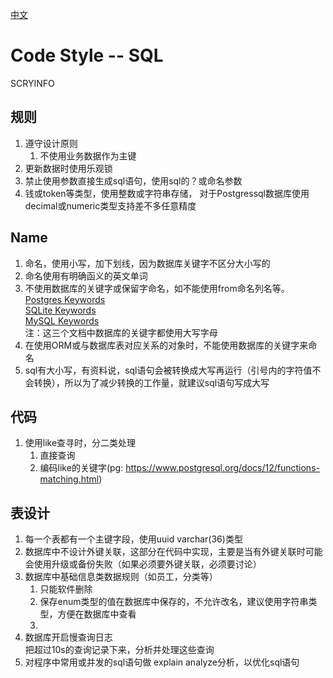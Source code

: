 [中文](./codestyle_sql-cn.md)  
# Code Style -- SQL
SCRYINFO
## 规则
1. 遵守设计原则
	1. 不使用业务数据作为主键
2. 更新数据时使用乐观锁
3. 禁止使用参数直接生成sql语句，使用sql的？或命名参数
4. 钱或token等类型，使用整数或字符串存储， 对于Postgressql数据库使用decimal或numeric类型支持差不多任意精度
## Name 
1. 命名，使用小写，加下划线，因为数据库关键字不区分大小写的
2. 命名使用有明确函义的英文单词
3. 不使用数据库的关键字或保留字命名，如不能使用from命名列名等。 
    [Postgres Keywords](https://www.postgresql.org/docs/12/sql-keywords-appendix.html)  
    [SQLite Keywords](https://www.sqlite.org/lang_keywords.html)    
    [MySQL Keywords](https://dev.mysql.com/doc/refman/8.0/en/keywords.html)     
    注：这三个文档中数据库的关键字都使用大写字母
4. 在使用ORM或与数据库表对应关系的对象时，不能使用数据库的关键字来命名
5. sql有大小写，有资料说，sql语句会被转换成大写再运行（引号内的字符值不会转换），所以为了减少转换的工作量，就建议sql语句写成大写

## 代码
1. 使用like查寻时，分二类处理
   1. 直接查询
   2. 编码like的关键字(pg:  https://www.postgresql.org/docs/12/functions-matching.html)
## 表设计
1. 每一个表都有一个主键字段，使用uuid varchar(36)类型
2. 数据库中不设计外键关联，这部分在代码中实现，主要是当有外键关联时可能会使用升级或备份失败（如果必须要外键关联，必须要讨论）
3. 数据库中基础信息类数据规则（如员工，分类等）
    1. 只能软件删除
    2. 保存enum类型的值在数据库中保存的，不允许改名，建议使用字符串类型，方便在数据库中查看
    3. 
4. 数据库开启慢查询日志   
    把超过10s的查询记录下来，分析并处理这些查询
5. 对程序中常用或并发的sql语句做 explain analyze分析，以优化sql语句
